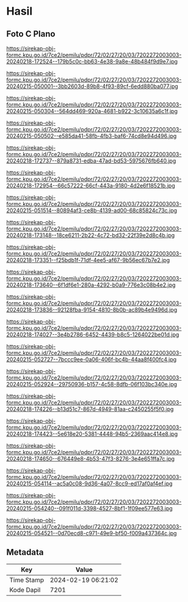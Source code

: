 # Hasil

## Foto C Plano

https://sirekap-obj-formc.kpu.go.id/7ce2/pemilu/pdpr/72/02/27/20/03/7202272003003-20240218-172524--179b5c0c-bb63-4e38-9a8e-48b484f9d9e7.jpg

https://sirekap-obj-formc.kpu.go.id/7ce2/pemilu/pdpr/72/02/27/20/03/7202272003003-20240215-050001--3bb2603d-89b8-4f93-89cf-6edd880ba077.jpg

https://sirekap-obj-formc.kpu.go.id/7ce2/pemilu/pdpr/72/02/27/20/03/7202272003003-20240215-050304--564dd469-920a-4681-b922-3c10635a6c1f.jpg

https://sirekap-obj-formc.kpu.go.id/7ce2/pemilu/pdpr/72/02/27/20/03/7202272003003-20240215-050502--e585da41-58fb-4fb3-baf6-74cd8e94d496.jpg

https://sirekap-obj-formc.kpu.go.id/7ce2/pemilu/pdpr/72/02/27/20/03/7202272003003-20240218-172737--879a8731-edba-47ad-bd53-5975676fb640.jpg

https://sirekap-obj-formc.kpu.go.id/7ce2/pemilu/pdpr/72/02/27/20/03/7202272003003-20240218-172954--66c57222-66cf-443a-9180-4d2e6f18521b.jpg

https://sirekap-obj-formc.kpu.go.id/7ce2/pemilu/pdpr/72/02/27/20/03/7202272003003-20240215-051514--80894af3-ce8b-4139-ad00-68c85824c73c.jpg

https://sirekap-obj-formc.kpu.go.id/7ce2/pemilu/pdpr/72/02/27/20/03/7202272003003-20240218-173148--18ce6211-2b22-4c72-bd32-22f39e2d8c4b.jpg

https://sirekap-obj-formc.kpu.go.id/7ce2/pemilu/pdpr/72/02/27/20/03/7202272003003-20240218-173351--f25bdb1f-71df-4ee5-af67-9b56ec67b7e2.jpg

https://sirekap-obj-formc.kpu.go.id/7ce2/pemilu/pdpr/72/02/27/20/03/7202272003003-20240218-173640--6f1df6e1-280a-4292-b0a9-776e3c08b4e2.jpg

https://sirekap-obj-formc.kpu.go.id/7ce2/pemilu/pdpr/72/02/27/20/03/7202272003003-20240218-173836--92128fba-9154-4810-8b0b-ac89b4e9496d.jpg

https://sirekap-obj-formc.kpu.go.id/7ce2/pemilu/pdpr/72/02/27/20/03/7202272003003-20240218-174027--3e4b2786-6452-4439-b8c5-1264022be01d.jpg

https://sirekap-obj-formc.kpu.go.id/7ce2/pemilu/pdpr/72/02/27/20/03/7202272003003-20240215-052727--7bccc9ee-0a06-406f-bc4b-44aa8f400fc4.jpg

https://sirekap-obj-formc.kpu.go.id/7ce2/pemilu/pdpr/72/02/27/20/03/7202272003003-20240215-052924--29750936-b157-4c58-8dfb-06f103bc340e.jpg

https://sirekap-obj-formc.kpu.go.id/7ce2/pemilu/pdpr/72/02/27/20/03/7202272003003-20240218-174226--b13d51c7-867d-4949-81aa-c2450255f5f0.jpg

https://sirekap-obj-formc.kpu.go.id/7ce2/pemilu/pdpr/72/02/27/20/03/7202272003003-20240218-174423--5e618e20-5381-4448-94b5-2369aac414e8.jpg

https://sirekap-obj-formc.kpu.go.id/7ce2/pemilu/pdpr/72/02/27/20/03/7202272003003-20240218-174650--676449e8-4b53-47f3-8276-3e4e651ffa7c.jpg

https://sirekap-obj-formc.kpu.go.id/7ce2/pemilu/pdpr/72/02/27/20/03/7202272003003-20240215-054114--ac5a0c08-9d36-4a07-8cc9-ed17af0af4ef.jpg

https://sirekap-obj-formc.kpu.go.id/7ce2/pemilu/pdpr/72/02/27/20/03/7202272003003-20240215-054240--091f011d-3398-4527-8bf1-1f09ee577e63.jpg

https://sirekap-obj-formc.kpu.go.id/7ce2/pemilu/pdpr/72/02/27/20/03/7202272003003-20240215-054521--0d70ecd8-c971-49e9-bf50-f009a437364c.jpg


## Metadata

| Key        | Value               |
| ---------- | ------------------- |
| Time Stamp | 2024-02-19 06:21:02 |
| Kode Dapil | 7201                |



